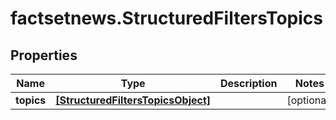 # factsetnews.StructuredFiltersTopics

## Properties

Name | Type | Description | Notes
------------ | ------------- | ------------- | -------------
**topics** | [**[StructuredFiltersTopicsObject]**](StructuredFiltersTopicsObject.md) |  | [optional] 


